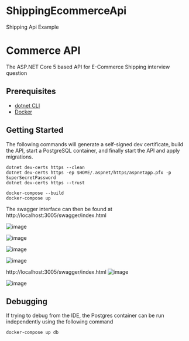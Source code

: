 # ShippingEcommerceApi
 Shipping Api Example 


# Commerce API

The ASP.NET Core 5 based API for E-Commerce Shipping interview question

## Prerequisites

* [dotnet CLI](https://dotnet.microsoft.com/download)
* [Docker](https://docs.docker.com/get-docker/)

## Getting Started

The following commands will generate a self-signed dev certificate, build the API, start a PostgreSQL container, and finally start the API and apply migrations.

```text
dotnet dev-certs https --clean
dotnet dev-certs https -ep $HOME/.aspnet/https/aspnetapp.pfx -p SuperSecretPassword
dotnet dev-certs https --trust

docker-compose --build
docker-compose up
```

The swagger interface can then be found at http://localhost:3005/swagger/index.html

![image](https://user-images.githubusercontent.com/5769233/117893479-59a48400-b26f-11eb-8036-417b7dfbf0f1.png)

![image](https://user-images.githubusercontent.com/5769233/117893564-7fca2400-b26f-11eb-8e8a-f744167b7ab6.png)

![image](https://user-images.githubusercontent.com/5769233/117893639-a4be9700-b26f-11eb-8853-a5fb9beb6add.png)

![image](https://user-images.githubusercontent.com/5769233/117893656-ae47ff00-b26f-11eb-9cdb-36d8ac44f7f7.png)

http://localhost:3005/swagger/index.html
![image](https://user-images.githubusercontent.com/5769233/117893867-1860a400-b270-11eb-9eee-e742daeaa873.png)

![image](https://user-images.githubusercontent.com/5769233/117893895-231b3900-b270-11eb-9e23-cc9baa29a627.png)




## Debugging

If trying to debug from the IDE, the Postgres container can be run independently using the following command
```
docker-compose up db
```
